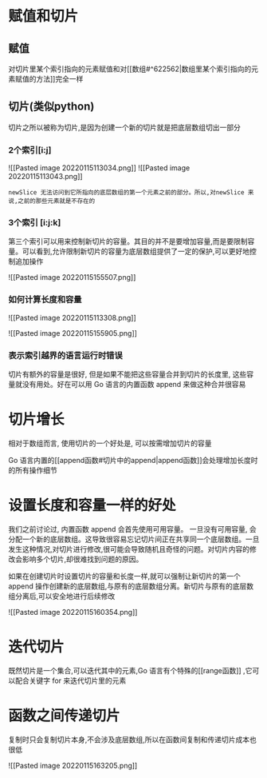 

```toc
```

# 赋值和切片

## 赋值
对切片里某个索引指向的元素赋值和对[[数组#^622562|数组里某个索引指向的元素赋值的方法]]完全一样

## 切片(类似python)

切片之所以被称为切片,是因为创建一个新的切片就是把底层数组切出一部分

### 2个索引[i:j]

![[Pasted image 20220115113034.png]]
![[Pasted image 20220115113043.png]]

```ad-note
newSlice 无法访问到它所指向的底层数组的第一个元素之前的部分。所以,对newSlice 来说,之前的那些元素就是不存在的
```
### 3个索引 [i:j:k]

第三个索引可以用来控制新切片的容量。其目的并不是要增加容量,而是要限制容量。可以看到,允许限制新切片的容量为底层数组提供了一定的保护,可以更好地控制追加操作

![[Pasted image 20220115155507.png]]





### 如何计算长度和容量

![[Pasted image 20220115113308.png]]

![[Pasted image 20220115155905.png]]

### 表示索引越界的语言运行时错误

切片有额外的容量是很好, 但是如果不能把这些容量合并到切片的长度里, 这些容量就没有用处。好在可以用 Go 语言的内置函数 append 来做这种合并很容易


# 切片增长

相对于数组而言, 使用切片的一个好处是, 可以按需增加切片的容量

Go 语言内置的[[append函数#切片中的append|append函数]]会处理增加长度时的所有操作细节

# 设置长度和容量一样的好处

我们之前讨论过, 内置函数 append 会首先使用可用容量。 一旦没有可用容量, 会分配一个新的底层数组。这导致很容易忘记切片间正在共享同一个底层数组。一旦发生这种情况,对切片进行修改,很可能会导致随机且奇怪的问题。对切片内容的修改会影响多个切片,却很难找到问题的原因。

如果在创建切片时设置切片的容量和长度一样,就可以强制让新切片的第一个 append 操作创建新的底层数组,与原有的底层数组分离。新切片与原有的底层数组分离后,可以安全地进行后续修改

![[Pasted image 20220115160354.png]]


# 迭代切片

既然切片是一个集合,可以迭代其中的元素,Go 语言有个特殊的[[range函数]] ,它可以配合关键字 for 来迭代切片里的元素

# 函数之间传递切片

复制时只会复制切片本身,不会涉及底层数组,所以在函数间复制和传递切片成本也很低

![[Pasted image 20220115163205.png]]